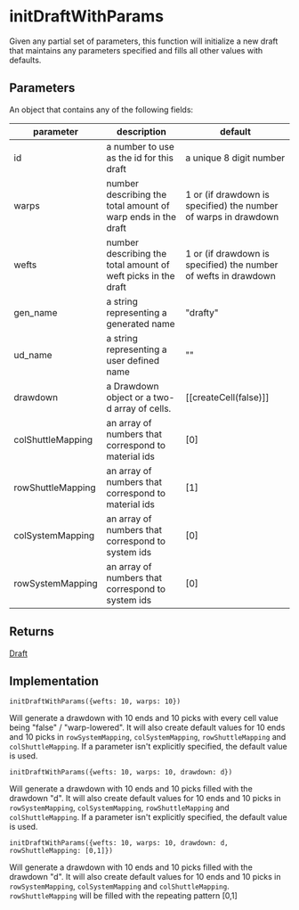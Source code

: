 # initDraftWithParams
Given any partial set of parameters, this function will initialize a new draft that maintains any parameters specified and fills all other values with defaults.  




## Parameters
An object that contains any of the following fields: 

| parameter      | description | default |
| ----------- | ----------- |----------|
| id | a number to use as the id for this draft | a unique 8 digit number
| warps | number describing the total amount of warp ends in the draft  | 1 or (if drawdown is specified) the number of warps in drawdown
| wefts      | number describing the total amount of weft picks in the draft       | 1 or (if drawdown is specified) the number of wefts in drawdown
| gen_name   | a string representing a generated name        | "drafty"
| ud_name | a string representing a user defined name | ""
| drawdown | a Drawdown object or a two-d array of cells.  | [[createCell(false)]]
| colShuttleMapping | an array of numbers that correspond to material ids  | [0]
| rowShuttleMapping | an array of numbers that correspond to material ids  | [1]
| colSystemMapping | an array of numbers that correspond to system ids  | [0]
| rowSystemMapping | an array of numbers that correspond to system ids  | [0]


## Returns
[Draft](./draft.md)



## Implementation



```
initDraftWithParams({wefts: 10, warps: 10})
```
Will generate a drawdown with 10 ends and 10 picks with every cell value being "false" / "warp-lowered". It will also create default values for 10 ends and 10 picks in `rowSystemMapping`, `colSystemMapping`, `rowShuttleMapping` and `colShuttleMapping`. If a parameter isn't explicitly specified, the default value is used. 


```
initDraftWithParams({wefts: 10, warps: 10, drawdown: d})
```
Will generate a drawdown with 10 ends and 10 picks filled with the drawdown "d". It will also create default values for 10 ends and 10 picks in `rowSystemMapping`, `colSystemMapping`, `rowShuttleMapping` and `colShuttleMapping`. If a parameter isn't explicitly specified, the default value is used. 


```
initDraftWithParams({wefts: 10, warps: 10, drawdown: d, rowShuttleMapping: [0,1]})
```
Will generate a drawdown with 10 ends and 10 picks filled with the drawdown "d". It will also create default values for 10 ends and 10 picks in `rowSystemMapping`, `colSystemMapping` and `colShuttleMapping`. `rowShuttleMapping` will be filled with the repeating pattern [0,1]





